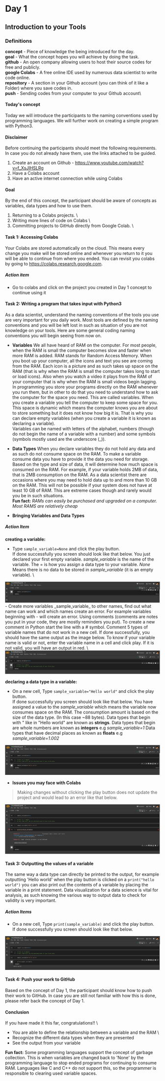 ﻿﻿
# Day 1
## Introduction to your Tools

### Definitions

__concept__ -  Piece of knowledge the being introduced for the day.\
 __goal__ -  What the concept hopes you will achieve by doing the task.\
 __github__ - An open company allowing users to host their source codes for free and publicly.\
 __google Colabs__ - A free online IDE used by numerous data scientist to write code online.\
 __repository__ - A section in your Github account (you can think of it like a Folder) where you save codes in.\
 __push__ - Sending codes from your computer to your Github account\

#### Today's concept
Today we will introduce the participants to the naming conventions used by programming languages. We will further work on creating a simple program with Python3. 

#### Disclaimer
Before continuing the participants should meet the following requirements. In case you do not already have them, use the links attached to be guided.
1. Create an account on Github - https://www.youtube.com/watch?v=f_XsJIHSLRg
2. Have a Colabs account
3. Have an active internet connection while using Colabs

#### Goal
By the end of this concept, the participant should be aware of concepts as variables, data types and how to use them.

 1. Returning to a Colabs projects. \
 2. Writing more lines of code on Colabs \
 3. Committing projects to GitHub directly from Google Colab.  \

#### Task 1: Accessing Colabs
Your Colabs are stored automatically on the cloud. This means every change you make will be stored online and whenever you return to it you will be able to continue from where you ended. You can revisit you colabs by going to https://colabs.research.google.com. 
##### Action item
- Go to colabs and click on the project you created in Day 1 concept to continue using it

#### Task 2: Writing a program that takes input with Python3
As a data scientist, understand the naming conventions of the tools you use are very important for you daily work. Most tools are defined by the naming conventions and you will be left lost in such as situation of you are not knowledge on your tools. Here are some general coding naming conventions you will begin seeing from now on.
- **Variables**
We all have heard of RAM on the computer. For most people, when the RAM is small the computer becomes slow and faster when more RAM is added. RAM stands for Random Access Memory. When you boot up your computer, all the icons and text you see are coming from the RAM. Each icon is a picture and as such takes up space on the RAM (that is why when the RAM is small the computer takes long to start or load icons). Also when you watch a video it plays from the RAM of your computer that is why when the RAM is small videos begin lagging.\
In programming you store your programs directly on the RAM whenever you run them, but in other to do that you need to understand how to ask the computer for the space you need. This are called variables. When you create a variable you tell the computer to keep some space for you. This space is dynamic which means the computer knows you are about to store something but it does not know how big it is. That is why you can declare empty variables (when you create a variable it is known as declaring a variable). \
Variables can be named with letters of the alphabet, numbers (though do not begin the name of a variable with a number) and some symbols (symbols mostly used are the underscore (_)).
- **Data Types**
When you declare variables they do not hold any data and as such do not consume space on the RAM. To make a variable consume data you have to provide it the data you need for storage. Based on the type and size of data, it will determine how much space is consumed on the RAM. For example, if your variable holds 2MB of data, that is 2MB consumption on the RAM. As a data scientist there are occasions where you may need to hold data up to and more than 10 GB on the RAM. This will not be possible if your system does not have at least 10 GB of RAM. This are extreme cases though and rarely would you be in such situations. \
**Fun fact:** _RAMs can easily be purchased and upgraded on a computer. Most RAMS are relatively cheap_

- **Bringing Variables and Data Types**
##### Action Item 
**creating a variable:**
- Type `sample_variable=None` and click the play button.\
If done successfully you screen should look like that below.
You just declared your first empty variable. _sample_variable_ is the name of the variable. The = is how you assign a data type to your variable. _None_ Means there is no data to be stored in _sample_variable_ (it is an empty variable). \
<img src="images/empty_var.png" />
- Create more variables _sample_variable_ to other names, find out what name can work and which names create an error. For example variables beginning with - will create an error. Using comments (comments are notes you put in your code, they are mostly reminders you put). To create a new comment in Python start the line with a # symbol. Comment 5 types of variable names that do not work in a new cell. If done successfully, you should have the same output as the image below. To know if your variable name is valid or not, enter the variable name in a cell and click play. If it is not valid, you will have an output in red. \
<img src="images/comments.png" />

**declaring a data type in a variable:**
- On a new cell, Type `sample_variable="Hello world"` and click the play button. \
If done successfully you screen should look like that below.
You have assigned a value to the _sample_variable_ which means the variable now consumes space on the RAM. The consumption amount is based on the size of the data type. (In this case ~88 bytes). 
Data types that begin with " like in "Hello world" are known as **strings**.
Data types that begin are whole numbers are known as **integers** e.g _sample_variable=1_
Data types that have decimal places as known as **floats** e.g _sample_variable=1.002_
<img src="images/declared_var.png" />

- **Issues you may face with Colabs**
> Making changes without clicking the play button does not update the project and would lead to an error like that below.
<img src="images/error.png" />


#### Task 3: Outputting the values of a variable
The same way a data type can directly be printed to the output, for example outputting 'Hello world' when the play button is clicked on a `print("hello world")` you can also print out the contents of a variable by placing the variable in a print statement. Data visualization for a data science is vital for analysis, as such knowing the various way to output data to check for validity is very important.
##### Action Items
- On a new cell, Type `print(sample_variable)` and click the play button. \
If done successfully you screen should look like that below.
<img src="images/output_variable.png" />

#### Task 4: Push your work to GitHub
Based on the concept of Day 1, the participant should know how to push their work to GitHub. In case you are still not familiar with how this is done, please refer back the concept of Day 1.

#### Conclusion
If you have made it this far, congratulations!! \
- You are able to define the relationship between a variable and the RAM \
- Recognize the different data types when they are presented
- See the output from your variable

**Fun fact:** Some programming languages support the concept of garbage collection. This is when variables are changed back to 'None' by the programming language to stop ended programs for continuing to consume RAM. Languages like C and C++ do not support this, so the programmer is responsible to clearing used variable spaces.




